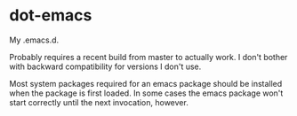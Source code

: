 # dot-emacs
My .emacs.d.

Probably requires a recent build from master to actually work. I don't bother with backward compatibility for versions I don't use.

Most system packages required for an emacs package should be installed when the package is first loaded. In some cases the emacs package won't start correctly until the next invocation, however.
